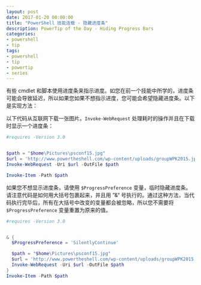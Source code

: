 ```yaml
---
layout: post
date: 2017-01-20 00:00:00
title: "PowerShell 技能连载 - 隐藏进度条"
description: PowerTip of the Day - Hiding Progress Bars
categories:
- powershell
- tip
tags:
- powershell
- tip
- powertip
- series
---
```

有些 cmdlet 和脚本使用进度条来指示进度。如您在前一个技能中所学的，进度条可能会导致延迟，所以如果您如果不想指示进度，您可能会希望隐藏进度条。以下是实现方法：

以下代码从互联网下载一张图片。`Invoke-WebRequest` 处理耗时的操作并且在下载时显示一个进度条：

```powershell
#requires -Version 3.0


$path = "$home\Pictures\psconf15.jpg"
$url = 'http://www.powertheshell.com/wp-content/uploads/groupWPK2015.jpg'
Invoke-WebRequest -Uri $url -OutFile $path

Invoke-Item -Path $path
```

如果您不想显示进度条，请使用 `$ProgressPreference` 变量，临时隐藏进度条。请注意代码是如何用大括号包裹起来，并且用 ”&“ 号执行的。通过这种方法，当代码执行完毕后，所有在大括号中改变的变量都会被忽略，所以您不需要将 `$ProgressPreference` 变量重置为原来的值。

```powershell
#requires -Version 3.0


& {
  $ProgressPreference = 'SilentlyContinue'

  $path = "$home\Pictures\psconf15.jpg"
  $url = 'http://www.powertheshell.com/wp-content/uploads/groupWPK2015.jpg'
  Invoke-WebRequest -Uri $url -OutFile $path
}
Invoke-Item -Path $path
```

<!--本文国际来源：[Hiding Progress Bars](http://community.idera.com/powershell/powertips/b/tips/posts/hiding-progress-bars)-->

